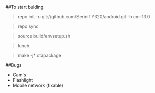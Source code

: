##To start bulding:
> repo init -u git://github.com/SeriniTY320/android.git -b cm-13.0 

> repo sync

> source build/envsetup.sh

> lunch

> make -j* otapackage


##Bugs
- Cam's
- Flashlight
- Mobile network (fixable)
